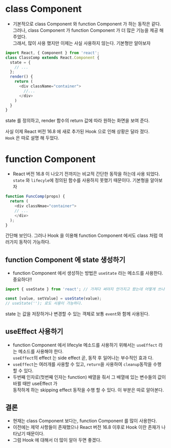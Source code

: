 # class Component
- 기본적으로 class Component 와 function Component 가 하는 동작은 같다.  
  그러나, class Component 가 function Component 가 더 많은 기능을 제공 해 주었다.  
  그래서, 많이 사용 했지만 이제는 사실 사용하지 않는다. 기본형만 알아보자
  
```JavaScript
import React, { Component } from 'react';
class ClassComp extends React.Component {
  state = {
    // ...
  };
  render() {
    return (
      <div className="container">
        //...
      </div>
    )
  }
}
```
state 를 정의하고, render 함수의 return 값에 따라 원하는 화면을 보여 준다.  
  
사실 이제 React 버전 16.8 에 새로 추가된 Hook 으로 인해 상황은 달라 졌다.  
`Hook` 은 따로 설명 해 두었다. 
  
# function Component
- React 버전 16.8 이 나오기 전까지는 비교적 간단한 동작을 하는데 사용 되었다.  
  `state` 와 `lifecyle`에 정의된 함수를 사용하지 못했기 때문이다. 기본형을 알아보자  
    
```JavaScript
function FuncComp(props) {
  return (
    <div classNmae="container">
    // ...
    </div>
  );
}
```
간단해 보인다. 그러나 Hook 을 이용해 function Component 에서도 class 처럼 여러가지 동작이 가능하다.  
  
## function Component 에 state 생성하기
 - function Component 에서 생성하는 방법은 `useState` 라는 메소드를 사용한다. 중요하다!!  
```JavaScript
import { useState } from 'react'; // 가져다 써야지 안가지고 왔는데 어떻게 쓰나

const [value, setValue] = useState(value);
// useState(''); 로도 사용이 가능하다.
```

state 는 값을 저장하거나 변경할 수 있는 객체로 보통 `event`와 함께 사용된다.  
  
## useEffect 사용하기
 - function Component 에서 lifecyle 메소드를 사용하기 위해서는 `useEffect` 라는 메소드를 사용해야 한다.  
   `useEffect`의 effect 는 side effect 곧, 동작 후 일어나는 부수적인 효과 다.
 - `useEffect`는 여러개를 사용할 수 있고, `return`을 사용하여 `cleanup`동작을 수행 할 수 있다.
 - 두번째 인자로(첫번째 인자는 function) 배열을 줘서 그 배열에 있는 변수들의 값이 바뀔 때만 useEffect 가  
   동작하게 하는 skipping effect 동작을 수행 할 수 있다. 이 부분은 따로 알아본다.
   
## 결론
 - 현재는 class Component 보다는, function Component 를 많이 사용한다. 
 - 이전에는 제약 사항들이 존재했으나 React 버전 16.8 이후로 Hook 이란 존재가 나타났기 때문이다.
 - 그럼 Hook 에 대해서 더 많이 알아 두면 좋겠다.
